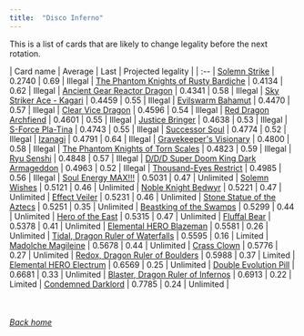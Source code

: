 ```yaml
---
title:  "Disco Inferno"
---
```


This is a list of cards that are likely to change legality before the next rotation.

| Card name | Average | Last | Projected legality |
| :-- |
[Solemn Strike](https://db.ygoprodeck.com/card/?search=Solemn%20Strike) | 0.2740 | 0.69 | Illegal |
[The Phantom Knights of Rusty Bardiche](https://db.ygoprodeck.com/card/?search=The%20Phantom%20Knights%20of%20Rusty%20Bardiche) | 0.4134 | 0.62 | Illegal |
[Ancient Gear Reactor Dragon](https://db.ygoprodeck.com/card/?search=Ancient%20Gear%20Reactor%20Dragon) | 0.4341 | 0.58 | Illegal |
[Sky Striker Ace - Kagari](https://db.ygoprodeck.com/card/?search=Sky%20Striker%20Ace%20-%20Kagari) | 0.4459 | 0.55 | Illegal |
[Evilswarm Bahamut](https://db.ygoprodeck.com/card/?search=Evilswarm%20Bahamut) | 0.4470 | 0.57 | Illegal |
[Clear Vice Dragon](https://db.ygoprodeck.com/card/?search=Clear%20Vice%20Dragon) | 0.4596 | 0.54 | Illegal |
[Red Dragon Archfiend](https://db.ygoprodeck.com/card/?search=Red%20Dragon%20Archfiend) | 0.4601 | 0.55 | Illegal |
[Justice Bringer](https://db.ygoprodeck.com/card/?search=Justice%20Bringer) | 0.4638 | 0.53 | Illegal |
[S-Force Pla-Tina](https://db.ygoprodeck.com/card/?search=S-Force%20Pla-Tina) | 0.4743 | 0.55 | Illegal |
[Successor Soul](https://db.ygoprodeck.com/card/?search=Successor%20Soul) | 0.4774 | 0.52 | Illegal |
[Izanagi](https://db.ygoprodeck.com/card/?search=Izanagi) | 0.4791 | 0.64 | Illegal |
[Gravekeeper's Visionary](https://db.ygoprodeck.com/card/?search=Gravekeeper's%20Visionary) | 0.4800 | 0.58 | Illegal |
[The Phantom Knights of Torn Scales](https://db.ygoprodeck.com/card/?search=The%20Phantom%20Knights%20of%20Torn%20Scales) | 0.4823 | 0.59 | Illegal |
[Ryu Senshi](https://db.ygoprodeck.com/card/?search=Ryu%20Senshi) | 0.4848 | 0.57 | Illegal |
[D/D/D Super Doom King Dark Armageddon](https://db.ygoprodeck.com/card/?search=D/D/D%20Super%20Doom%20King%20Dark%20Armageddon) | 0.4963 | 0.52 | Illegal |
[Thousand-Eyes Restrict](https://db.ygoprodeck.com/card/?search=Thousand-Eyes%20Restrict) | 0.4985 | 0.56 | Illegal |
[Soul Energy MAX!!!](https://db.ygoprodeck.com/card/?search=Soul%20Energy%20MAX!!!) | 0.5031 | 0.47 | Unlimited |
[Solemn Wishes](https://db.ygoprodeck.com/card/?search=Solemn%20Wishes) | 0.5121 | 0.46 | Unlimited |
[Noble Knight Bedwyr](https://db.ygoprodeck.com/card/?search=Noble%20Knight%20Bedwyr) | 0.5221 | 0.47 | Unlimited |
[Effect Veiler](https://db.ygoprodeck.com/card/?search=Effect%20Veiler) | 0.5231 | 0.46 | Unlimited |
[Stone Statue of the Aztecs](https://db.ygoprodeck.com/card/?search=Stone%20Statue%20of%20the%20Aztecs) | 0.5251 | 0.35 | Unlimited |
[Beastking of the Swamps](https://db.ygoprodeck.com/card/?search=Beastking%20of%20the%20Swamps) | 0.5299 | 0.44 | Unlimited |
[Hero of the East](https://db.ygoprodeck.com/card/?search=Hero%20of%20the%20East) | 0.5315 | 0.47 | Unlimited |
[Fluffal Bear](https://db.ygoprodeck.com/card/?search=Fluffal%20Bear) | 0.5378 | 0.41 | Unlimited |
[Elemental HERO Blazeman](https://db.ygoprodeck.com/card/?search=Elemental%20HERO%20Blazeman) | 0.5581 | 0.26 | Unlimited |
[Tidal, Dragon Ruler of Waterfalls](https://db.ygoprodeck.com/card/?search=Tidal,%20Dragon%20Ruler%20of%20Waterfalls) | 0.5595 | 0.16 | Limited |
[Madolche Magileine](https://db.ygoprodeck.com/card/?search=Madolche%20Magileine) | 0.5678 | 0.44 | Unlimited |
[Crass Clown](https://db.ygoprodeck.com/card/?search=Crass%20Clown) | 0.5776 | 0.27 | Unlimited |
[Redox, Dragon Ruler of Boulders](https://db.ygoprodeck.com/card/?search=Redox,%20Dragon%20Ruler%20of%20Boulders) | 0.5988 | 0.37 | Limited |
[Elemental HERO Electrum](https://db.ygoprodeck.com/card/?search=Elemental%20HERO%20Electrum) | 0.6569 | 0.25 | Unlimited |
[Double Evolution Pill](https://db.ygoprodeck.com/card/?search=Double%20Evolution%20Pill) | 0.6681 | 0.33 | Unlimited |
[Blaster, Dragon Ruler of Infernos](https://db.ygoprodeck.com/card/?search=Blaster,%20Dragon%20Ruler%20of%20Infernos) | 0.6913 | 0.22 | Limited |
[Condemned Darklord](https://db.ygoprodeck.com/card/?search=Condemned%20Darklord) | 0.7785 | 0.24 | Unlimited |

<br>

###### [Back home](index)
